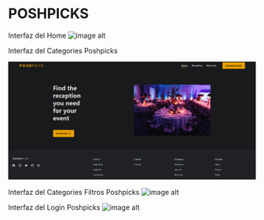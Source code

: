 # POSHPICKS

Interfaz del Home
![image alt]([https://github.com/ErickLG281/Proyecto_Reception_Frontend_React/blob/b19d1f831c41a815ffe9fb9bc29af8f1f49b233d/Home%20Poshpicks.png)

Interfaz del Categories Poshpicks

![image alt](https://github.com/ErickLG281/Proyecto_Reception_Frontend_React/blob/127c476c8b9f8ab5597469385a13c29fd7ec02da/Home%20Poshpicks.png)


Interfaz del Categories Filtros Poshpicks
![image alt]([https://github.com/ErickLG281/Proyecto_Reception_Frontend_React/blob/127c476c8b9f8ab5597469385a13c29fd7ec02da/Home%20Poshpicks.png)


Interfaz del Login Poshpicks
![image alt]([https://github.com/ErickLG281/Proyecto_Reception_Frontend_React/blob/127c476c8b9f8ab5597469385a13c29fd7ec02da/Home%20Poshpicks.png)
